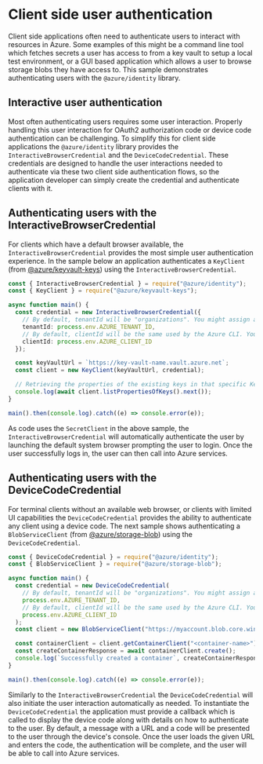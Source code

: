 # Client side user authentication

Client side applications often need to authenticate users to interact with resources in Azure. Some examples of this might be a command line tool which fetches secrets a user has access to from a key vault to setup a local test environment, or a GUI based application which allows a user to browse storage blobs they have access to. This sample demonstrates authenticating users with the `@azure/identity` library.

## Interactive user authentication

Most often authenticating users requires some user interaction. Properly handling this user interaction for OAuth2 authorization code or device code authentication can be challenging. To simplify this for client side applications the `@azure/identity` library provides the `InteractiveBrowserCredential` and the `DeviceCodeCredential`. These credentials are designed to handle the user interactions needed to authenticate via these two client side authentication flows, so the application developer can simply create the credential and authenticate clients with it.

## Authenticating users with the InteractiveBrowserCredential

For clients which have a default browser available, the `InteractiveBrowserCredential` provides the most simple user authentication experience. In the sample below an application authenticates a `KeyClient` (from [@azure/keyvault-keys](https://www.npmjs.com/package/@azure/keyvault-keys)) using the `InteractiveBrowserCredential`.

```ts
const { InteractiveBrowserCredential } = require("@azure/identity");
const { KeyClient } = require("@azure/keyvault-keys");

async function main() {
  const credential = new InteractiveBrowserCredential({
    // By default, tenantId will be "organizations". You might assign a specific tenant this way.
    tenantId: process.env.AZURE_TENANT_ID,
    // By default, clientId will be the same used by the Azure CLI. You might assign a specific client ID this way.
    clientId: process.env.AZURE_CLIENT_ID  
  });

  const keyVaultUrl = `https://key-vault-name.vault.azure.net`;
  const client = new KeyClient(keyVaultUrl, credential);

  // Retrieving the properties of the existing keys in that specific Key Vault.
  console.log(await client.listPropertiesOfKeys().next());
}

main().then(console.log).catch((e) => console.error(e));
```

As code uses the `SecretClient` in the above sample, the `InteractiveBrowserCredential` will automatically authenticate the user by launching the default system browser prompting the user to login. Once the user successfully logs in, the user can then call into Azure services.

## Authenticating users with the DeviceCodeCredential

For terminal clients without an available web browser, or clients with limited UI capabilities the `DeviceCodeCredential` provides the ability to authenticate any client using a device code. The next sample shows authenticating a `BlobServiceClient` (from [@azure/storage-blob](https://www.npmjs.com/package/@azure/storage-blob)) using the `DeviceCodeCredential`.

```ts
const { DeviceCodeCredential } = require("@azure/identity");
const { BlobServiceClient } = require("@azure/storage-blob");

async function main() {
  const credential = new DeviceCodeCredential(
    // By default, tenantId will be "organizations". You might assign a specific tenant this way.
    process.env.AZURE_TENANT_ID,
    // By default, clientId will be the same used by the Azure CLI. You might assign a specific client ID this way.
    process.env.AZURE_CLIENT_ID
  );
  const client = new BlobServiceClient("https://myaccount.blob.core.windows.net/mycontainer/myblob", credential);

  const containerClient = client.getContainerClient("<container-name>");
  const createContainerResponse = await containerClient.create();
  console.log(`Successfully created a container`, createContainerResponse.requestId);
}

main().then(console.log).catch((e) => console.error(e));
```

Similarly to the `InteractiveBrowserCredential` the `DeviceCodeCredential` will also initiate the user interaction automatically as needed. To instantiate the `DeviceCodeCredential` the application must provide a callback which is called to display the device code along with details on how to authenticate to the user. By default, a message with a URL and a code will be presented to the user through the device's console. Once the user loads the given URL and enters the code, the authentication will be complete, and the user will be able to call into Azure services.
